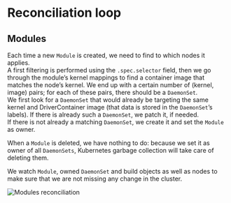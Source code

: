 # Reconciliation loop

## Modules

Each time a new `Module` is created, we need to find to which nodes it applies.  
A first filtering is performed using the `.spec.selector` field, then we go through the module’s kernel mappings to
find a container image that matches the node’s kernel.
We end up with a certain number of (kernel, image) pairs; for each of these pairs, there should be a `DaemonSet`.  
We first look for a `DaemonSet` that would already be targeting the same kernel and DriverContainer image (that data is
stored in the `DaemonSet`’s labels).
If there is already such a `DaemonSet`, we patch it, if needed.  
If there is not already a matching `DaemonSet`, we create it and set the `Module` as owner.

When a `Module` is deleted, we have nothing to do: because we set it as owner of all `DaemonSets`, Kubernetes garbage
collection will take care of deleting them.

We watch `Module`, owned `DaemonSet` and build objects as well as nodes to make sure that we are not missing any change
in the cluster.

![Modules reconciliation](diagrams/reconciliation-module.png)